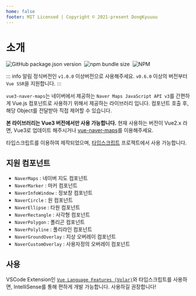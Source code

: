 ```yaml
---
home: false
footer: MIT Licensed | Copyright © 2021-present DongKyuuuu
---
```


# 소개

![GitHub package.json version](https://img.shields.io/github/package-json/v/dongkyuuuu/vue3-naver-maps)&nbsp;
![npm bundle size](https://img.shields.io/bundlephobia/min/vue3-naver-maps)&nbsp;
![NPM](https://img.shields.io/npm/l/vue3-naver-maps)

::: info 알림
정식버전인 `v1.0.0` 이상버전으로 사용해주세요. `v0.6.0` 이상의 버전부터 `Vue SSR`을 지원합니다.
:::

`vue3-naver-maps`는 네이버에서 제공하는 `Naver Maps JavaScript API v3`를 간편하게 Vue.js 컴포넌트로 사용하기 위해서 제공하는 라이브러리 입니다. 컴포넌트 호출 후, 해당 Object를 전달받아 직접 제어할 수 있습니다.

**본 라이브러리는 Vue3 버전에서만 사용 가능합니다.** 현재 사용하는 버전이 Vue2.x 라면, Vue3로 업데이트 해주시거나 [vue-naver-maps](https://github.com/Shin-JaeHeon/vue-naver-maps)를 이용해주세요.

타입스크립트를 이용하여 제작되었으며, [타입스크립트](./types/index.md) 프로젝트에서 사용 가능합니다.

## 지원 컴포넌트

- `NaverMaps` : 네이버 지도 컴포넌트
- `NaverMarker` : 마커 컴포넌트
- `NaverInfoWindow` : 정보창 컴포넌트
- `NaverCircle` : 원 컴포넌트
- `NaverEllipse` : 타원 컴포넌트
- `NaverRectangle` : 사각형 컴포넌트
- `NaverPolygon` : 폴리곤 컴포넌트
- `NaverPolyline` : 폴리라인 컴포넌트
- `NaverGroundOverlay` : 지상 오버레이 컴포넌트
- `NaverCustomOverlay` : 사용자정의 오버레이 컴포넌트

## 사용

VSCode Extension인 [`Vue Language Features (Volar)`](https://marketplace.visualstudio.com/items?itemName=johnsoncodehk.volar)와 타입스크립트를 사용하면, IntelliSense를 통해 편하게 개발 가능합니다. 사용하길 권장합니다!
